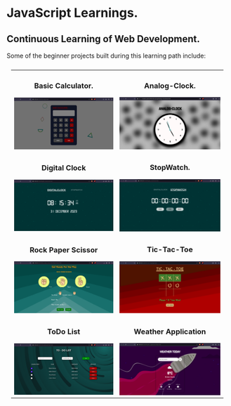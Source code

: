 # JavaScript Learnings.

## Continuous Learning of Web Development.

Some of the beginner projects built during this learning path include:

<table style="padding: 10px; border-collapse: collapse;">
  <tr>
    <td>
      <h3 align="center">Basic Calculator.</h3>
      <img src="https://github.com/Levyathanz/Javascript_Learnings/blob/master/Calculator/screenshots/Image.png" alt="Calculator"/>
    </td>
    <td>
      <h3 align="center">Analog-Clock.</h3>
      <img src="https://github.com/Levyathanz/Javascript_Learnings/blob/master/Analog-Clock/Screenshot/Image.png" alt="Analog Clock"/>
    </td>
  </tr>
  
  <tr>
    <td>
      <h3 align="center">Digital Clock</h3>
      <img src="https://github.com/Levyathanz/Javascript_Learnings/blob/master/Digital_clock/screenshot/image.png" alt="Digital Clock"/>
    </td>
    <td>
      <h3 align="center">StopWatch.</h3>
      <img src="https://github.com/Levyathanz/Javascript_Learnings/blob/master/Digital_clock/screenshot/image1.png" alt="Stopwatch"/>
    </td>
  </tr>
  
  <tr>
    <td>
      <h3 align="center">Rock Paper Scissor</h3>
      <img src="https://github.com/Levyathanz/Javascript_Learnings/blob/master/Rock_Paper_Scissor/Screenshot/Image.png" alt="Rock Paper Scissor"/>
    </td>
    <td>
      <h3 align="center">Tic-Tac-Toe</h3>
      <img src="https://github.com/Levyathanz/Javascript_Learnings/blob/master/Tic-Tac-Toe/Screenshot/Image.png" alt="Tic-Tac-Toe"/>
    </td>
  </tr>
  
  <tr>
    <td>
      <h3 align="center">ToDo List</h3>
      <img src="https://github.com/Levyathanz/Javascript_Learnings/blob/master/ToDo%20List/screenshot/Image.png" alt="ToDo List"/>
    </td>
    <td>
      <h3 align="center">Weather Application</h3>
      <img src="https://github.com/Levyathanz/Javascript_Learnings/blob/master/Weather_Application/screenshot/Image.png" alt="Weather Application"/>
    </td>
  </tr>
</table>
